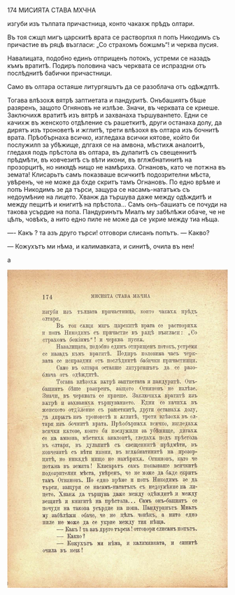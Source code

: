 ﻿174	МИСИЯТА СТАВА МХЧНА

изгуби изъ тълпата причастница, конто чакахж прѣдъ олтари.

Въ тоя сжщп мигъ царскитѣ врата се растворпхя п попъ Никодимъ съ причастие въ ряцѣ възгласи: „Со страхомъ божшмъ“! и черква пусия.

Навалицата, подобно единъ отприщенъ потокъ, устреми се назадъ къмъ вратитѣ. Подиръ половина часъ черквата се испраздни отъ послѣднитѣ бабички причастници.

Само въ олтара остаяше литургяшътъ да се разоблача отъ одѣждптѣ.

Тогава влѣзохѫ вятрѣ заптиетата и пандуритѣ. Онъбашиятъ бѣше разяренъ, защото Огняновъ не излѣзе. Значи, въ черквата се криеше. Заключихѫ вратитѣ изъ вятрѣ и захванаха тършуванпето. Едни се качихж въ женското отдѣление съ рашеткитѣ, други останаха долу, да дирятъ изъ троноветѣ и жглитѣ, трети влѣзохя въ олтара изъ бочнитѣ врата. Прѣобърнаха всичко, изгледаха всички кятове, който би послужилп за убѣжище, дпгахя се на амвона, мѣстихѫ аналоитѣ, гледахя подъ прѣстола въ олтара, въ дулапитѣ съ свещеннитѣ прѣдмѣти, въ ковчезитѣ съ вѣти икони, въ вглжбнатинитѣ на прозорцитѣ, но никядѣ нищо не намѣриха. Огнановъ, като че потжна въ земата! Клисарьтъ самъ показваше всичкитѣ подозрителни мѣста, увѣренъ, че не може да бхде скритъ тамъ Огнановъ. По едно врѣме и попъ Никодимъ зе да търси, защура се насамъ-нататъкъ съ недоумѣние на лицето. Хванж да тършува даже между одѣждитѣ и между пещитѣ и книгитѣ на прѣстола... Самъ онъ-башиатъ се почуди на такова усърдие на попа. Пандуринътъ Миалъ му забѣлѣжи обаче, че не цѣлъ, човѣкъ, а нито едно пиле не може да се укрие между тиа нѣща.

—- Какъ ? та азъ друго търси! отговори слисанъ попътъ. — Какво?

— Кожухътъ ми нѣма, и калимавката, и синитѣ, очила въ нен!

а

![original](images/197.jpg)

